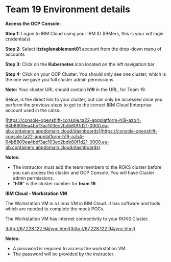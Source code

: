 # Team 19 Environment details



**Access the OCP Console:** 

**Step 1:** Logon to IBM Cloud using your IBM ID (IBMers, this is your w3 login credentials)

**Step 2:** Select **itztsglenablement01** account from the drop-down menu of accounts

**Step 3:** Click on the **Kubernetes** icon located on the left navigation bar

**Step 4:** Click on your OCP Cluster. You should only see one cluster, which is the one we gave you full cluster admin permissions. 

**Note:** Your cluster URL should contain **h19** in the URL, for Team 19. 

Below, is the direct link to your cluster, but can only be accessed once you perform the previous steps to get to the correct IBM Cloud Enterprise account used in the calss. 


[https://console-openshift-console.ta22-appplatform-h19-azb4-64b8809ea4bdf3ac103ec2bdb80f1d21-0000.eu-gb.containers.appdomain.cloud/dashboards](https://console-openshift-console.ta22-appplatform-h19-azb4-64b8809ea4bdf3ac103ec2bdb80f1d21-0000.eu-gb.containers.appdomain.cloud/dashboards)


  **Notes:** 
  
  - The instructor must add the team members to the ROKS cluster before you can access the cluster and OCP Console. You will have Cluster admin permissions.  
  - "**h19**" is the cluster number for **team 19**. 


**IBM Cloud - Workstation VM**

  The Workstation VM is a Linux VM in IBM Cloud. It has software and tools which are needed to complete the mock POCs. 
  
  The Workstation VM has internet connectivity to your ROKS Cluster. 
  
  [http://67.228.122.94/vnc.html](http://67.228.122.94/vnc.html)

 
  **Notes:** 
  
  - A password is required to access the workstation VM. 
  - The password will be provided by the instructor.  

